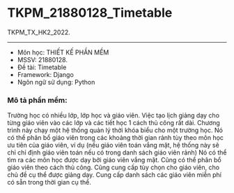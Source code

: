 # TKPM_21880128_Timetable
TKPM_TX_HK2_2022.

-----------------
* Môn học: THIẾT KẾ PHẦN MỀM 
* MSSV: 21880128. 
* Đề tài: Timetable
* Framework: Django
* Ngôn ngữ sử dụng: Python
### Mô tả phần mềm:
  Trường học có nhiều lớp, lớp học và giáo viên. Việc tạo lịch giảng dạy cho từng giáo viên vào các lớp và các tiết học 1 cách thủ công rất dài.
  Chương trình này chạy một hệ thống quản lý thời khóa biểu cho một trường học. Nó có thể phân bổ giáo viên trong các khoảng thời gian rảnh tùy theo môn học ưu tiên của giáo viên,
  ví dụ (nếu giáo viên toán vắng mặt, hệ thống này sẽ chỉ chỉ định giáo viên toán nếu có trong danh sách giáo viên rảnh) Nó có thể tìm ra các môn học được dạy bởi giáo viên vắng mặt. 
  Cũng có thể phân bổ giáo viên theo cách thủ công. Cũng cung cấp tùy chọn cho giáo viên, cho chủ đề cụ thể được giảng dạy. Cung cấp danh sách các giáo viên miễn phí có sẵn trong thời gian cụ thể.
